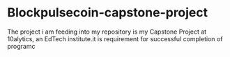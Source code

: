 # Blockpulsecoin-capstone-project
The project  i am feeding into my repository is my Capstone Project at 10alytics, an EdTech institute.it is requirement for successful completion of programc
